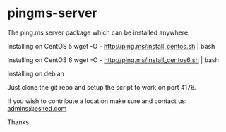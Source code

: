 pingms-server
=============

The ping.ms server package which can be installed anywhere.

Installing on CentOS 5
    wget -O - http://ping.ms/install_centos.sh | bash

Installing on CentOS 6
    wget -O - http://ping.ms/install_centos6.sh | bash

Installing on debian

Just clone the git repo and setup the script to work on port 4176.

If you wish to contribute a location make sure and contact us: admins@esited.com

Thanks
